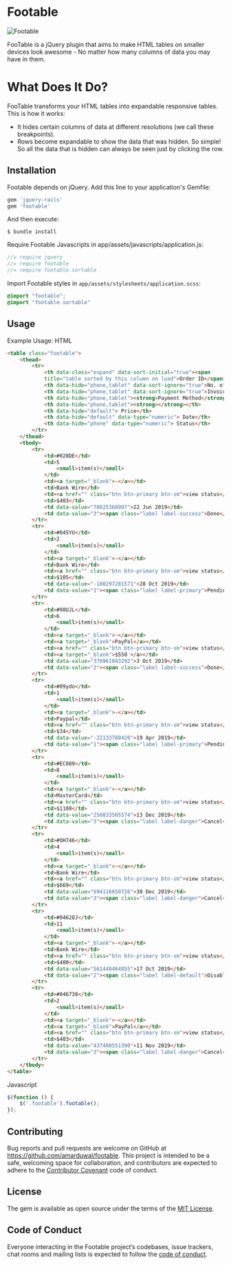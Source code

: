 # Footable

![Footable](../master/footable.jpg)

FooTable is a jQuery plugin that aims to make HTML tables on smaller devices look awesome - No matter how many columns of data you may have in them.

# What Does It Do?

FooTable transforms your HTML tables into expandable responsive tables. This is how it works:
* It hides certain columns of data at different resolutions (we call these breakpoints).
* Rows become expandable to show the data that was hidden.
So simple! So all the data that is hidden can always be seen just by clicking the row.

## Installation

Footable depends on jQuery. Add this line to your application's Gemfile:

```ruby
gem 'jquery-rails'
gem 'footable'
```

And then execute:

```console
$ bundle install
```

Require Footable Javascripts in app/assets/javascripts/application.js:

```js
//= require jquery
//= require footable
//= require footable.sortable
```

Import Footable styles in `app/assets/stylesheets/application.scss`:

```scss
@import "footable";
@import "footable.sortable"
```

## Usage

Example Usage:
HTML
```html
<table class="footable">
	<thead>
		<tr>
			<th data-class="expand" data-sort-initial="true"><span
			title="table sorted by this column on load">Order ID</span></th>
			<th data-hide="phone,tablet" data-sort-ignore="true">No. of items</th>
			<th data-hide="phone,tablet" data-sort-ignore="true">Invoice</th>
			<th data-hide="phone,tablet"><strong>Payment Method</strong></th>
			<th data-hide="phone,tablet"><strong></strong></th>
			<th data-hide="default"> Price</th>
			<th data-hide="default" data-type="numeric"> Date</th>
			<th data-hide="phone" data-type="numeric"> Status</th>
		</tr>
	</thead>
	<tbody>
		<tr>
			<td>#028DE</td>
			<td>5
				<small>item(s)</small>
			</td>
			<td><a target="_blank">-</a></td>
			<td>Bank Wire</td>
			<td><a href="" class="btn btn-primary btn-sm">view status</a></td>
			<td>$403</td>
			<td data-value="78025368997">22 Jun 2019</td>
			<td data-value="3"><span class="label label-success">Done</span></td>
		</tr>
		<tr>
			<td>#045YU</td>
			<td>2
				<small>item(s)</small>
			</td>
			<td><a target="_blank">-</a></td>
			<td>Bank Wire</td>
			<td><a href="" class="btn btn-primary btn-sm">view status</a></td>
			<td>$105</td>
			<td data-value="-100297281571">28 Oct 2019</td>
			<td data-value="1"><span class="label label-primary">Pending</span></td>
		</tr>
		<tr>
			<td>#08UJL</td>
			<td>6
				<small>item(s)</small>
			</td>
			<td><a target="_blank">-</a></td>
			<td><a target="_blank">PayPal</a></td>
			<td><a href="" class="btn btn-primary btn-sm">view status</a></td>
			<td><a target="_blank">$550 </a></td>
			<td data-value="370961043292">3 Oct 2019</td>
			<td data-value="2"><span class="label label-success">Done</span></td>
		</tr>
		<tr>
			<td>#09ydo</td>
			<td>1
				<small>item(s)</small>
			</td>
			<td><a target="_blank">-</a></td>
			<td>Paypal</td>
			<td><a href="" class="btn btn-primary btn-sm">view status</a></td>
			<td>$34</td>
			<td data-value="-22133780420">19 Apr 2019</td>
			<td data-value="1"><span class="label label-primary">Pending</span></td>
		</tr>
		<tr>
			<td>#EC089</td>
			<td>8
				<small>item(s)</small>
			</td>
			<td><a target="_blank">-</a></td>
			<td>MasterCard</td>
			<td><a href="" class="btn btn-primary btn-sm">view status</a></td>
			<td>$1108</td>
			<td data-value="250833505574">13 Dec 2019</td>
			<td data-value="3"><span class="label label-danger">Cancel</span></td>
		</tr>
		<tr>
			<td>#OH746</td>
			<td>4
				<small>item(s)</small>
			</td>
			<td><a target="_blank">-</a></td>
			<td>Bank Wire</td>
			<td><a href="" class="btn btn-primary btn-sm">view status</a></td>
			<td>$669</td>
			<td data-value="694116650726">30 Dec 2019</td>
			<td data-value="3"><span class="label label-danger">Cancel</span></td>
		</tr>
		<tr>
			<td>#04628J</td>
			<td>11
				<small>item(s)</small>
			</td>
			<td><a target="_blank">-</a></td>
			<td>Bank Wire</td>
			<td><a href="" class="btn btn-primary btn-sm">view status</a></td>
			<td>$400</td>
			<td data-value="561440464855">17 Oct 2019</td>
			<td data-value="2"><span class="label label-default">Disable</span></td>
		</tr>
		<tr>
			<td>#046738</td>
			<td>2
				<small>item(s)</small>
			</td>
			<td><a target="_blank">-</a></td>
			<td><a target="_blank">PayPal</a></td>
			<td><a href="" class="btn btn-primary btn-sm">view status</a></td>
			<td>$403</td>
			<td data-value="437400551390">11 Nov 2019</td>
			<td data-value="3"><span class="label label-danger">Cancel</span></td>
		</tr>		
	</tbody>
</table>
```

Javascript
```js
$(function () {
    $('.footable').footable();
});
```

## Contributing

Bug reports and pull requests are welcome on GitHub at https://github.com/amarduwal/footable. This project is intended to be a safe, welcoming space for collaboration, and contributors are expected to adhere to the [Contributor Covenant](http://contributor-covenant.org) code of conduct.

## License

The gem is available as open source under the terms of the [MIT License](https://opensource.org/licenses/MIT).

## Code of Conduct

Everyone interacting in the Footable project’s codebases, issue trackers, chat rooms and mailing lists is expected to follow the [code of conduct](https://github.com/amarduwal/footable/blob/master/CODE_OF_CONDUCT.md).
